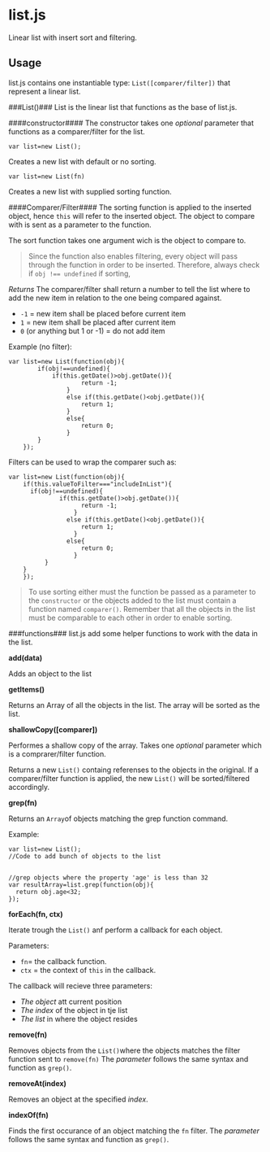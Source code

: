 list.js
=======
Linear list with insert sort and filtering.

  Usage
---------
list.js contains one instantiable type: ```List([comparer/filter])``` that represent a linear list. 

###List()###
List is the linear list that functions as the base of list.js.

####constructor####
The constructor takes one _optional_ parameter that functions as a comparer/filter for the list.
````
var list=new List();
````
Creates a new list with default or no sorting.
```
var list=new List(fn)
```
Creates a new list with supplied sorting function.

####Comparer/Filter####
The sorting function is applied to the inserted object, hence ```this``` will refer to the inserted object. 
The object to compare with is sent as a parameter to the function.

The sort function takes one argument wich is the object to compare to.
>Since the function also enables filtering, every object will pass through the function in order to be inserted.
Therefore, always check if ```obj !== undefined``` if sorting,

_Returns_
The comparer/filter shall return a number to tell the list where to add the new item in relation to the one being compared against.

* ```-1``` = new item shall be placed before current item
* ```1``` = new item shall be placed after current item
* ```0``` (or anything but 1 or -1) = do not add item

Example (no filter):
```
var list=new List(function(obj){
		if(obj!==undefined){
			if(this.getDate()>obj.getDate()){
					return -1;
				}
				else if(this.getDate()<obj.getDate()){
					return 1;
				}
				else{
					return 0;
				}
		}
	});
```
Filters can be used to wrap the comparer such as:
```
var list=new List(function(obj){
    if(this.valueToFilter==="includeInList"){
  	  if(obj!==undefined){
			  if(this.getDate()>obj.getDate()){
				  	return -1;
				  }
			  	else if(this.getDate()<obj.getDate()){
				  	return 1;
				  }
			  	else{
				  	return 0;
				  }
		  }
    }
	});
```
>To use sorting either must the function be passed as a parameter to the ```constructor``` or the objects added to the list must contain a function named ```comparer()```.
Remember that all the objects in the list must be comparable to each other in order to enable sorting.

###functions###
list.js add some helper functions to work with the data in the list.

**add(data)**

Adds an object to the list

**getItems()**

Returns an Array of all the objects in the list. The array will be sorted as the list.

**shallowCopy([comparer])**

Performes a shallow copy of the array.
Takes one _optional_ parameter which is a comprarer/filter function.

Returns a new ```List()``` containg referenses to the objects in the original. If a comparer/filter function is applied, the new ```List()```
will be sorted/filtered accordingly.

**grep(fn)**

Returns an ```Array```of objects matching the grep function command.

Example:
```
var list=new List();
//Code to add bunch of objects to the list


//grep objects where the property 'age' is less than 32
var resultArray=list.grep(function(obj){
  return obj.age<32;
});
```

**forEach(fn, ctx)**

Iterate trough the ```List()``` anf perform a callback for each object.

Parameters:
* ```fn```= the callback function.
* ```ctx``` = the context of ```this``` in the callback.

The callback will recieve three parameters:
* _The object_ att current position
* _The index_ of the object in tje list
* _The list_ in where the object resides

**remove(fn)**

Removes objects from the ```List()```where the objects matches the filter function sent to ```remove(fn)```
The _parameter_ follows the same syntax and function as ```grep()```.

**removeAt(index)**

Removes an object at the specified _index_.

**indexOf(fn)**

Finds the first occurance of an object matching the ```fn``` filter.
The _parameter_ follows the same syntax and function as ```grep()```.








